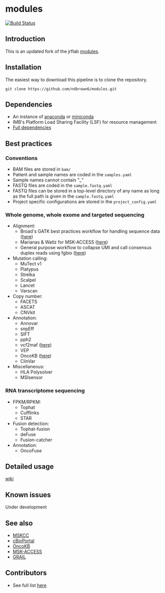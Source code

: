# modules
[![Build Status](https://travis-ci.org/cBioPortal/cbioportal.svg?branch=master)](https://travis-ci.org/jrflab/modules)

## Introduction
This is an updated fork of the jrflab [modules](https://github.com/jrflab/modules).

## Installation
The easiest way to download this pipeline is to clone the repository.

```
git clone https://github.com/ndbrown6/modules.git
```

## Dependencies
- An instance of [anaconda](https://www.anaconda.com) or [miniconda](https://conda.io/en/latest/miniconda.html)
- IMB's Platform Load Sharing Facility (LSF) for resource management
- [Full dependencies](https://github.com/ndbrown6/modules/blob/master/conda/jrflab_modules.txt)

## Best practices
	
### Conventions
- BAM files are stored in `bam/`
- Patient and sample names are coded in the `samples.yaml`
- Sample names cannot contain "_"
- FASTQ files are coded in the `sample.fastq.yaml`
- FASTQ files can be stored in a top-level directory of any name as long as the full path is given in the `sample.fastq.yaml`
- Project specific configurations are stored in the `project_config.yaml`

### Whole genome, whole exome and targeted sequencing
- Alignment:
	* Broad's GATK best practices workflow for handling sequence data ([here](https://software.broadinstitute.org/gatk/best-practices/))
	* Marianas & Watlz for MSK-ACCESS ([here](https://github.com/juberpatel))
	* General purpose workflow to collapse UMI and call consensus duplex reads using fgbio ([here](https://github.com/fulcrumgenomics/fgbio))
- Mutation calling:
	* MuTect v1
	* Platypus
	* Strelka
	* Scalpel
	* Lancet
	* Varscan
- Copy number:
	* FACETS
	* ASCAT
	* CNVkit
- Annotation:
	* Annovar
	* snpEff
	* SIFT
	* pph2
	* vcf2maf ([here](https://github.com/mskcc/vcf2maf))
	* VEP
	* OncoKB ([here](https://github.com/oncokb/oncokb-annotator))
	* ClinVar
- Miscellaneous:
	* HLA Polysolver
	* MSIsensor

### RNA transcriptome sequencing
- FPKM/RPKM:
	* Tophat
	* Cufflinks
	* STAR
- Fusion detection:
	* Tophat-fusion
	* deFuse
	* Fusion-catcher
- Annotation:
	* OncoFuse


## Detailed usage
[wiki](https://github.com/ndbrown6/modules/wiki)

## Known issues
Under development

## See also
- [MSKCC](https://github.com/mskcc)
- [cBioPortal](https://github.com/cBioPortal)
- [OncoKB](https://github.com/oncokb)
- [MSK-ACCESS](https://github.com/msk-access)
- [GRAIL](https://github.com/grailbio)

## Contributors
 - See full list [here](https://github.com/ndbrown6/modules/graphs/contributors)


